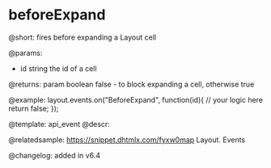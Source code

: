 beforeExpand
=============

@short: fires before expanding a Layout cell

@params:
- id		string		the id of a cell

@returns:
param       boolean     false - to block expanding a cell, otherwise true

@example:
layout.events.on("BeforeExpand", function(id){
	// your logic here
    return false;
});


@template: api_event
@descr:

@relatedsample: https://snippet.dhtmlx.com/fyxw0map	Layout. Events

@changelog:
added in v6.4


